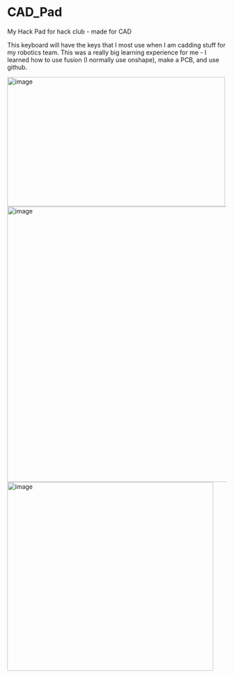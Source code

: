 # CAD_Pad
My Hack Pad for hack club - made for CAD

This keyboard will have the keys that I most use when I am cadding stuff for my robotics team.
This was a really big learning experience for me - I learned how to use fusion (I normally use onshape), make a PCB, and use github.

<img width="500" height="297" alt="image" src="https://github.com/user-attachments/assets/f00d48d1-918a-46ab-af7f-198fb4d12fa0" />

<img width="1007" height="632" alt="image" src="https://github.com/user-attachments/assets/15d0ce5c-e4a2-4327-ab28-6f6a882abcf8" />

<img width="473" height="433" alt="image" src="https://github.com/user-attachments/assets/d0bacf31-a304-4a72-8b49-a391688022d3" />
